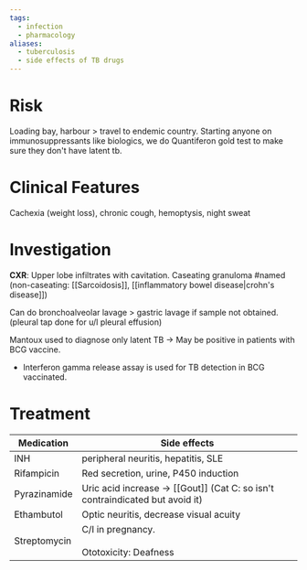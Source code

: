 ```yaml
---
tags:
  - infection
  - pharmacology
aliases:
  - tuberculosis
  - side effects of TB drugs
---
```

# Risk
Loading bay, harbour > travel to endemic country.
Starting anyone on immunosuppressants like biologics, we do Quantiferon gold test to make sure they don't have latent tb. 

# Clinical Features
Cachexia (weight loss), chronic cough, hemoptysis, night sweat

# Investigation
**CXR**: Upper lobe infiltrates with cavitation.
Caseating granuloma #named  (non-caseating: [[Sarcoidosis]], [[inflammatory bowel disease|crohn's disease]])

Can do bronchoalveolar lavage > gastric lavage if sample not obtained.
(pleural tap done for u/l pleural effusion)

Mantoux used to diagnose only latent TB -> May be positive in patients with BCG vaccine.
- Interferon gamma release assay is used for TB detection in BCG vaccinated.

# Treatment

| Medication   | Side effects                                                                  |
| ------------ | ----------------------------------------------------------------------------- |
| INH          | peripheral neuritis, hepatitis, SLE                                           |
| Rifampicin   | Red secretion, urine, P450 induction                                          |
| Pyrazinamide | Uric acid increase -> [[Gout]] (Cat C: so isn't contraindicated but avoid it) |
| Ethambutol   | Optic neuritis, decrease visual acuity                                        |
| Streptomycin | C/I in pregnancy.<br><br>Ototoxicity: Deafness                                |